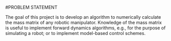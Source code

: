 #PROBLEM STATEMENT

The  goal  of  this  project  is  to  develop  an  algorithm  to  numerically  calculate  the  mass  matrix  of  any  robotic 
manipulator.  Knowledge  of  the  mass  matrix  is  useful  to  implement  forward  dynamics  algorithms,  e.g.,  for  the 
purpose of simulating a robot; or to implement model-based control schemes.
